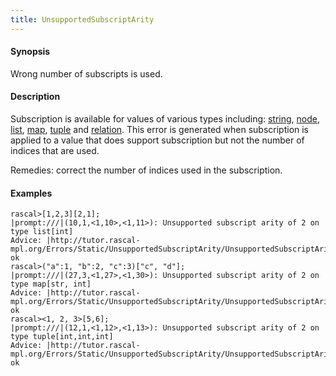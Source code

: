 ```yaml
---
title: UnsupportedSubscriptArity
---
```


#### Synopsis

Wrong number of subscripts is used. 

#### Description

Subscription is available for values of various types including: 
[string](../../../../Rascal/Expressions/Values/String/Subscription/index.md), 
[node](../../../../Rascal/Expressions/Values/Node/Subscription/index.md),
[list](../../../../Rascal/Expressions/Values/List/Subscription/index.md), 
[map](../../../../Rascal/Expressions/Values/Map/Subscription/index.md), 
[tuple](../../../../Rascal/Expressions/Values/Tuple/Subscription/index.md) and 
[relation](../../../../Rascal/Expressions/Values/Relation/Subscription/index.md).
This error is generated when subscription is applied to a value that does support subscription but not the number
of indices that are used.

Remedies: correct the number of indices used in the subscription.

#### Examples


```rascal-shell ,error
rascal>[1,2,3][2,1];
|prompt:///|(10,1,<1,10>,<1,11>): Unsupported subscript arity of 2 on type list[int]
Advice: |http://tutor.rascal-mpl.org/Errors/Static/UnsupportedSubscriptArity/UnsupportedSubscriptArity.html|
ok
rascal>("a":1, "b":2, "c":3)["c", "d"];
|prompt:///|(27,3,<1,27>,<1,30>): Unsupported subscript arity of 2 on type map[str, int]
Advice: |http://tutor.rascal-mpl.org/Errors/Static/UnsupportedSubscriptArity/UnsupportedSubscriptArity.html|
ok
rascal><1, 2, 3>[5,6];
|prompt:///|(12,1,<1,12>,<1,13>): Unsupported subscript arity of 2 on type tuple[int,int,int]
Advice: |http://tutor.rascal-mpl.org/Errors/Static/UnsupportedSubscriptArity/UnsupportedSubscriptArity.html|
ok
```


